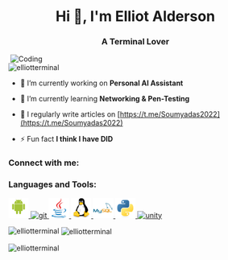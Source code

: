 <h1 align="center">Hi 👋, I'm Elliot Alderson</h1>
<h3 align="center">A Terminal Lover</h3>
<img align="right" alt="Coding" width="500" scr="https://adcy.io/wp-content/uploads/2020/04/anti-hacking.gif">


<p align="left"> <img src="https://komarev.com/ghpvc/?username=elliotterminal&label=Profile%20views&color=0e75b6&style=flat" alt="elliotterminal" /> </p>

- 🔭 I’m currently working on **Personal AI Assistant**

- 🌱 I’m currently learning **Networking & Pen-Testing**

- 📝 I regularly write articles on [https://t.me/Soumyadas2022](https://t.me/Soumyadas2022)

- ⚡ Fun fact **I think I have DID**

<h3 align="left">Connect with me:</h3>
<p align="left">
</p>

<h3 align="left">Languages and Tools:</h3>
<p align="left"> <a href="https://developer.android.com" target="_blank" rel="noreferrer"> <img src="https://raw.githubusercontent.com/devicons/devicon/master/icons/android/android-original-wordmark.svg" alt="android" width="40" height="40"/> </a> <a href="https://git-scm.com/" target="_blank" rel="noreferrer"> <img src="https://www.vectorlogo.zone/logos/git-scm/git-scm-icon.svg" alt="git" width="40" height="40"/> </a> <a href="https://www.java.com" target="_blank" rel="noreferrer"> <img src="https://raw.githubusercontent.com/devicons/devicon/master/icons/java/java-original.svg" alt="java" width="40" height="40"/> </a> <a href="https://www.linux.org/" target="_blank" rel="noreferrer"> <img src="https://raw.githubusercontent.com/devicons/devicon/master/icons/linux/linux-original.svg" alt="linux" width="40" height="40"/> </a> <a href="https://www.mysql.com/" target="_blank" rel="noreferrer"> <img src="https://raw.githubusercontent.com/devicons/devicon/master/icons/mysql/mysql-original-wordmark.svg" alt="mysql" width="40" height="40"/> </a> <a href="https://www.python.org" target="_blank" rel="noreferrer"> <img src="https://raw.githubusercontent.com/devicons/devicon/master/icons/python/python-original.svg" alt="python" width="40" height="40"/> </a> <a href="https://unity.com/" target="_blank" rel="noreferrer"> <img src="https://www.vectorlogo.zone/logos/unity3d/unity3d-icon.svg" alt="unity" width="40" height="40"/> </a> </p>

<p><img align="left" src="https://github-readme-stats.vercel.app/api/top-langs?username=elliotterminal&show_icons=true&locale=en&layout=compact" alt="elliotterminal" /></p>

<p>&nbsp;<img align="center" src="https://github-readme-stats.vercel.app/api?username=elliotterminal&show_icons=true&locale=en" alt="elliotterminal" /></p>

<p><img align="center" src="https://github-readme-streak-stats.herokuapp.com/?user=elliotterminal&" alt="elliotterminal" /></p>
